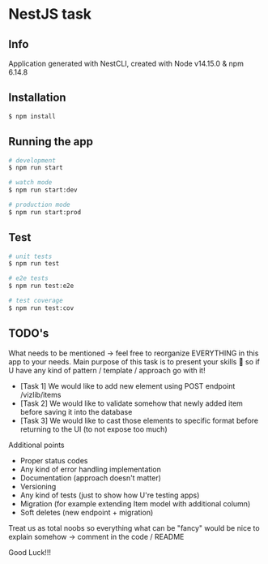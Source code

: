 # NestJS task

## Info
Application generated with NestCLI, created with Node v14.15.0 & npm 6.14.8

## Installation

```bash
$ npm install
```

## Running the app

```bash
# development
$ npm run start

# watch mode
$ npm run start:dev

# production mode
$ npm run start:prod
```

## Test

```bash
# unit tests
$ npm run test

# e2e tests
$ npm run test:e2e

# test coverage
$ npm run test:cov
```

## TODO's
What needs to be mentioned -> feel free to reorganize EVERYTHING in this app to your needs. Main purpose of this task is to present your skills :rocket: so if U have any kind of pattern / template / approach go with it! 

* [Task 1] We would like to add new element using POST endpoint /vizlib/items
* [Task 2] We would like to validate somehow that newly added item before saving it into the database
* [Task 3] We would like to cast those elements to specific format before returning to the UI (to not expose too much)

Additional points
* Proper status codes
* Any kind of error handling implementation
* Documentation (approach doesn't matter)
* Versioning
* Any kind of tests (just to show how U're testing apps)
* Migration (for example extending Item model with additional column)
* Soft deletes (new endpoint + migration)

Treat us as total noobs so everything what can be "fancy" would be nice to explain somehow -> comment in the code / README

Good Luck!!!
